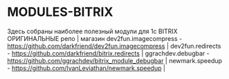 # MODULES-BITRIX
Здесь собраны наиболее полезный модули для 1c BITRIX
ОРИГИНАЛЬНЫЕ репо | магазин
dev2fun.imagecompress - https://github.com/darkfriend/dev2fun.imagecompress | 
dev2fun.redirects - https://github.com/darkfriend/bitrix.redirects | 
ggrachdev.debugbar - https://github.com/ggrachdev/bitrix_module_debugbar | 
newmark.speedup - https://github.com/IvanLeviathan/newmark.speedup | 
